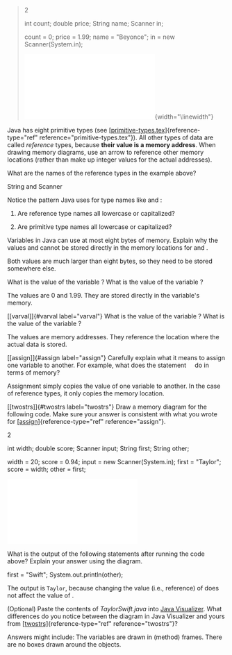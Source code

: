 > 2
>
> int count; double price; String name; Scanner in;
>
> count = 0; price = 1.99; name = \"Beyonce\"; in = new
> Scanner(System.in);
>
> ![image](reference1.pdf){width="\\linewidth"}

Java has eight primitive types (see
[\[primitive-types.tex\]](#primitive-types.tex){reference-type="ref"
reference="primitive-types.tex"}). All other types of data are called
*reference* types, because **their value is a memory address**. When
drawing memory diagrams, use an arrow to reference other memory
locations (rather than make up integer values for the actual addresses).

What are the names of the reference types in the example above?

String and Scanner

Notice the pattern Java uses for type names like and :

1.  Are reference type names all lowercase or capitalized?

2.  Are primitive type names all lowercase or capitalized?

Variables in Java can use at most eight bytes of memory. Explain why the
values and cannot be stored directly in the memory locations for and .

Both values are much larger than eight bytes, so they need to be stored
somewhere else.

What is the value of the variable ? What is the value of the variable ?

The values are 0 and 1.99. They are stored directly in the variable's
memory.

[\[varval\]]{#varval label="varval"} What is the value of the variable ?
What is the value of the variable ?

The values are memory addresses. They reference the location where the
actual data is stored.

[\[assign\]]{#assign label="assign"} Carefully explain what it means to
assign one variable to another. For example, what does the statement    
do in terms of memory?

Assignment simply copies the value of one variable to another. In the
case of reference types, it only copies the memory location.

[\[twostrs\]]{#twostrs label="twostrs"} Draw a memory diagram for the
following code. Make sure your answer is consistent with what you wrote
for [\[assign\]](#assign){reference-type="ref" reference="assign"}.

2

int width; double score; Scanner input; String first; String other;

width = 20; score = 0.94; input = new Scanner(System.in); first =
\"Taylor\"; score = width; other = first;

![image](reference2.pdf)

What is the output of the following statements after running the code
above? Explain your answer using the diagram.

first = \"Swift\"; System.out.println(other);

The output is `Taylor`, because changing the value (i.e., reference) of
does not affect the value of .

(Optional) Paste the contents of *TaylorSwift.java* into [Java
Visualizer](https://cscircles.cemc.uwaterloo.ca/java_visualize/#code=public+class+ClassNameHere+%7B%0A++++public+static+void+main(String%5B%5D+args)+%7B%0A++++++++%0A++++%7D%0A%7D&mode=edit&showStringsAsObjects=1).
What differences do you notice between the diagram in Java Visualizer
and yours from [\[twostrs\]](#twostrs){reference-type="ref"
reference="twostrs"}?

Answers might include: The variables are drawn in (method) frames. There
are no boxes drawn around the objects.
